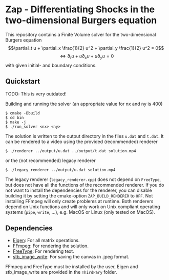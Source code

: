# Zap - Differentiating Shocks in the two-dimensional Burgers equation

This repository contains a Finite Volume solver for the two-dimensional Burgers equation
$$\partial_t u + \partial_x \frac{1}{2} u^2 + \partial_y \frac{1}{2} u^2 = 0$$
$$\Leftrightarrow{} \partial_t u + u \partial_x u + u \partial_y u = 0$$
with given initial- and boundary conditions.

## Quickstart
TODO: This is very outdated!

Building and running the solver (an appropriate value for nx and ny is 400)
```console
$ cmake -Bbuild
$ cd bin
$ make -j
$ ./run_solver <nx> <ny>
```

The solution is written to the output directory in the files `u.dat` and `t.dat`.
It can be rendered to a video using the provided (recommended) renderer
```console
$ ./renderer ../output/u.dat ../output/t.dat solution.mp4
```
or the (not recommended) legacy renderer
```console
$ ./legacy_renderer ../output/u.dat solution.mp4
```

The legacy renderer (`legacy_renderer.cpp`) does not depend on `FreeType`, but does not have all the functions of the recommended renderer.
If you do not want to install the dependencies for the renderer, you can disable building it by setting the cmake-option `ZAP_BUILD_RENDERER` to `OFF`.
Not installing FFmpeg will only create problems at runtime.
Both renderers depend on Unix functions and will only work on Unix compliant operating systems (`pipe`, `write`, ...), e.g. MacOS or Linux (only tested on MacOS).

## Dependencies

- [Eigen](https://eigen.tuxfamily.org/): For all matrix operations.
- [FFmpeg](https://ffmpeg.org/): For rendering the solution.
- [FreeType](https://freetype.org/): For rendering text.
- [stb_image_write](https://github.com/nothings/stb/): For saving the canvas in .jpeg format.

FFmpeg and FreeType must be installed by the user, Eigen and stb\_image\_write are provided in the `ThirdPary` folder.
